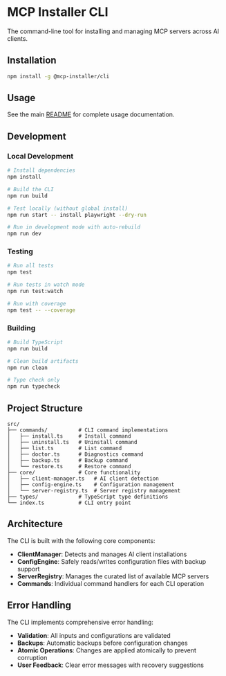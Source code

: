# MCP Installer CLI

The command-line tool for installing and managing MCP servers across AI clients.

## Installation

```bash
npm install -g @mcp-installer/cli
```

## Usage

See the main [README](../../README.md) for complete usage documentation.

## Development

### Local Development

```bash
# Install dependencies
npm install

# Build the CLI
npm run build

# Test locally (without global install)
npm run start -- install playwright --dry-run

# Run in development mode with auto-rebuild
npm run dev
```

### Testing

```bash
# Run all tests
npm test

# Run tests in watch mode
npm run test:watch

# Run with coverage
npm test -- --coverage
```

### Building

```bash
# Build TypeScript
npm run build

# Clean build artifacts
npm run clean

# Type check only
npm run typecheck
```

## Project Structure

```
src/
├── commands/          # CLI command implementations
│   ├── install.ts     # Install command
│   ├── uninstall.ts   # Uninstall command
│   ├── list.ts        # List command
│   ├── doctor.ts      # Diagnostics command
│   ├── backup.ts      # Backup command
│   └── restore.ts     # Restore command
├── core/              # Core functionality
│   ├── client-manager.ts   # AI client detection
│   ├── config-engine.ts    # Configuration management
│   └── server-registry.ts  # Server registry management
├── types/             # TypeScript type definitions
└── index.ts           # CLI entry point
```

## Architecture

The CLI is built with the following core components:

- **ClientManager**: Detects and manages AI client installations
- **ConfigEngine**: Safely reads/writes configuration files with backup support
- **ServerRegistry**: Manages the curated list of available MCP servers
- **Commands**: Individual command handlers for each CLI operation

## Error Handling

The CLI implements comprehensive error handling:

- **Validation**: All inputs and configurations are validated
- **Backups**: Automatic backups before configuration changes
- **Atomic Operations**: Changes are applied atomically to prevent corruption
- **User Feedback**: Clear error messages with recovery suggestions